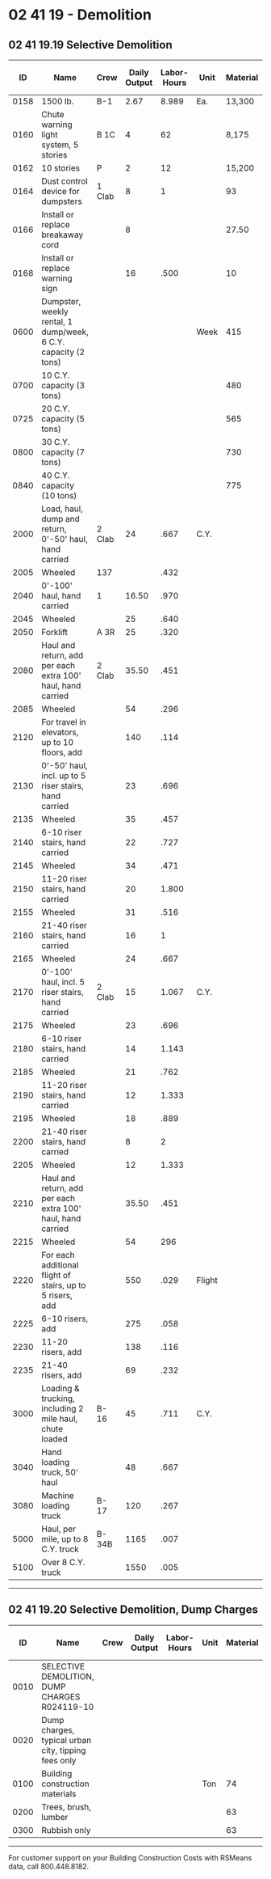 # 02 41 19 - Demolition  
## 02 41 19.19 Selective Demolition

| ID    | Name                                                                 | Crew   | Daily Output | Labor-Hours | Unit   | Material | Labor  | Equipment | Total    | Total Incl O&P |
|-------|----------------------------------------------------------------------|--------|-------------|-------------|--------|----------|--------|-----------|----------|----------------|
| 0158  | 1500 lb.                                                             | B-1    | 2.67        | 8.989       | Ea.    | 13,300   | 415    |           | 13,715   | 15,300         |
| 0160  | Chute warning light system, 5 stories                                | B 1C   | 4           | 62          |        | 8,175    | 278    | 92        | 8,545    | 9,525          |
| 0162  | 10 stories                                                           | P      | 2           | 12          |        | 15,200   | 555    | 184       | 15,939   | 17,700         |
| 0164  | Dust control device for dumpsters                                    | 1 Clab | 8           | 1           |        | 93       | 45.50  |           | 138.50   | 170            |
| 0166  | Install or replace breakaway cord                                    |        | 8           |             |        | 27.50    | 45.50  |           | 73       | 98.50          |
| 0168  | Install or replace warning sign                                      |        | 16          | .500        |        | 10       | 23     |           | 33       | 45             |
| 0600  | Dumpster, weekly rental, 1 dump/week, 6 C.Y. capacity (2 tons)       |        |             |             | Week   | 415      |        |           | 415      | 455            |
| 0700  | 10 C.Y. capacity (3 tons)                                            |        |             |             |        | 480      |        |           | 480      | 530            |
| 0725  | 20 C.Y. capacity (5 tons)                                            |        |             |             |        | 565      |        |           | 565      | 625            |
| 0800  | 30 C.Y. capacity (7 tons)                                            |        |             |             |        | 730      |        |           | 730      | 800            |
| 0840  | 40 C.Y. capacity (10 tons)                                           |        |             |             |        | 775      |        |           | 775      | 850            |
| 2000  | Load, haul, dump and return, 0'-50' haul, hand carried               | 2 Clab | 24          | .667        | C.Y.   |          | 30.50  |           | 30.50    | 45.50          |
| 2005  | Wheeled                                                              | 137    |             | .432        |        |          | 19.70  |           | 19.70    | 29.50          |
| 2040  | 0'-100' haul, hand carried                                           | 1      | 16.50       | .970        |        |          | 44     |           | 44        | 66             |
| 2045  | Wheeled                                                              |        | 25          | .640        |        |          | 29     |           | 29        | 43.50          |
| 2050  | Forklift                                                             | A 3R   | 25          | .320        |        |          | 18.25  | 11.35     | 29.60    | 39.50          |
| 2080  | Haul and return, add per each extra 100' haul, hand carried          | 2 Clab | 35.50       | .451        |        |          | 20.50  |           | 20.50    | 30.50          |
| 2085  | Wheeled                                                              |        | 54          | .296        |        |          | 13.50  |           | 13.50    | 20             |
| 2120  | For travel in elevators, up to 10 floors, add                        |        | 140         | .114        |        |          | 5.20   |           | 5.20     | 7.75           |
| 2130  | 0'-50' haul, incl. up to 5 riser stairs, hand carried                |        | 23          | .696        |        |          | 31.50  |           | 31.50    | 47             |
| 2135  | Wheeled                                                              |        | 35          | .457        |        |          | 21     |           | 21       | 31             |
| 2140  | 6-10 riser stairs, hand carried                                      |        | 22          | .727        |        |          | 33     |           | 33       | 49.50          |
| 2145  | Wheeled                                                              |        | 34          | .471        |        |          | 21.50  |           | 21.50    | 32             |
| 2150  | 11-20 riser stairs, hand carried                                     |        | 20          | 1.800       |        |          | 36.50  |           | 36.50    | 54.50          |
| 2155  | Wheeled                                                              |        | 31          | .516        |        |          | 23.50  |           | 23.50    | 35             |
| 2160  | 21-40 riser stairs, hand carried                                     |        | 16          | 1           |        |          | 45.50  |           | 45.50    | 68             |
| 2165  | Wheeled                                                              |        | 24          | .667        |        |          | 30.50  |           | 30.50    | 45.50          |
| 2170  | 0'-100' haul, incl. 5 riser stairs, hand carried                     | 2 Clab | 15          | 1.067       | C.Y.   |          | 48.50  |           | 48.50    | 72.50          |
| 2175  | Wheeled                                                              |        | 23          | .696        |        |          | 31.50  |           | 31.50    | 47             |
| 2180  | 6-10 riser stairs, hand carried                                      |        | 14          | 1.143       |        |          | 52     | 22        | 77.50    |                |
| 2185  | Wheeled                                                              |        | 21          | .762        |        |          | 34.50  |           | 34.50    | 51.50          |
| 2190  | 11-20 riser stairs, hand carried                                     |        | 12          | 1.333       |        |          | 61     |           | 61       | 90.50          |
| 2195  | Wheeled                                                              |        | 18          | .889        |        |          | 40.50  |           | 40.50    | 60.50          |
| 2200  | 21-40 riser stairs, hand carried                                     |        | 8           | 2           |        |          | 91     |           | 91       | 136            |
| 2205  | Wheeled                                                              |        | 12          | 1.333       |        |          | 61     |           | 61       | 90.50          |
| 2210  | Haul and return, add per each extra 100' haul, hand carried          |        | 35.50       | .451        |        |          | 20.50  |           | 20.50    | 30.50          |
| 2215  | Wheeled                                                              |        | 54          | 296         |        |          | 13.50  |           | 13.50    | 20             |
| 2220  | For each additional flight of stairs, up to 5 risers, add            |        | 550         | .029        | Flight |          | 1.33   |           | 1.33     | 1.98           |
| 2225  | 6-10 risers, add                                                     |        | 275         | .058        |        |          | 2.65   |           | 2.65     | 3.95           |
| 2230  | 11-20 risers, add                                                    |        | 138         | .116        |        |          | 5.30   |           | 5.30     | 7.85           |
| 2235  | 21-40 risers, add                                                    |        | 69          | .232        |        |          | 10.55  |           | 10.55    | 15.75          |
| 3000  | Loading & trucking, including 2 mile haul, chute loaded              | B-16   | 45          | .711        | C.Y.   |          | 34     | 17.05     | 51.05    | 715            |
| 3040  | Hand loading truck, 50' haul                                         |        | 48          | .667        |        |          | 32     | 16        | 48       | 65             |
| 3080  | Machine loading truck                                                | B-17   | 120         | .267        |        |          | 13.40  | 6         | 19.40    | 26.50          |
| 5000  | Haul, per mile, up to 8 C.Y. truck                                  | B-34B  | 1165        | .007        |        |          | .36    | .66       | 1.02     | 1.26           |
| 5100  | Over 8 C.Y. truck                                                    |        | 1550        | .005        |        |          | .27    | .50       | .77      | .95            |

---

## 02 41 19.20 Selective Demolition, Dump Charges

| ID    | Name                                                        | Crew | Daily Output | Labor-Hours | Unit | Material | Labor | Equipment | Total | Total Incl O&P |
|-------|-------------------------------------------------------------|------|-------------|-------------|------|----------|-------|-----------|-------|----------------|
| 0010  | SELECTIVE DEMOLITION, DUMP CHARGES R024119-10               |      |             |             |      |          |       |           |       |                |
| 0020  | Dump charges, typical urban city, tipping fees only          |      |             |             |      |          |       |           |       |                |
| 0100  | Building construction materials                              |      |             |             | Ton  | 74       |       |           | 74    | 81             |
| 0200  | Trees, brush, lumber                                         |      |             |             |      | 63       |       |           | 63    | 69.50          |
| 0300  | Rubbish only                                                 |      |             |             |      | 63       |       |           | 63    | 69.50          |

---

For customer support on your Building Construction Costs with RSMeans data, call 800.448.8182.